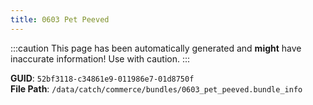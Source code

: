 ```yaml
---
title: 0603 Pet Peeved
---
```


:::caution
This page has been automatically generated and **might** have inaccurate information!
Use with caution.
:::

**GUID**: `52bf3118-c34861e9-011986e7-01d8750f`  
**File Path**: `/data/catch/commerce/bundles/0603_pet_peeved.bundle_info`
